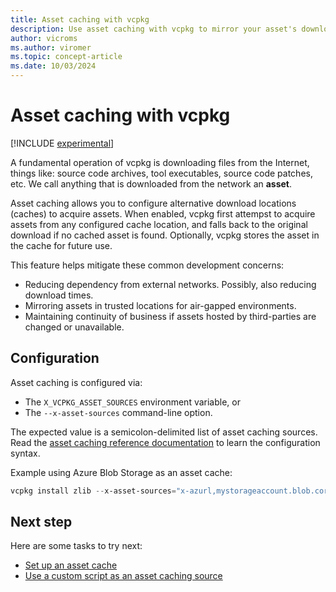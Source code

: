 ```yaml
---
title: Asset caching with vcpkg
description: Use asset caching with vcpkg to mirror your asset's downloads to improve build reliability.
author: vicroms
ms.author: viromer
ms.topic: concept-article
ms.date: 10/03/2024
---
```

# Asset caching with vcpkg

[!INCLUDE [experimental](../../includes/experimental.md)]

A fundamental operation of vcpkg is downloading files from the Internet, things like: source code archives, tool executables,
source code patches, etc. We call anything that is downloaded from the network an **asset**.

Asset caching allows you to configure alternative download locations (caches) to acquire assets. When enabled, vcpkg first
attempst to acquire assets from any configured cache location, and falls back to the original download if no cached asset
is found. Optionally, vcpkg stores the asset in the cache for future use.

This feature helps mitigate these common development concerns:

* Reducing dependency from external networks. Possibly, also reducing download times.
* Mirroring assets in trusted locations for air-gapped environments.
* Maintaining continuity of business if assets hosted by third-parties are changed or unavailable.

## Configuration

Asset caching is configured via:

* The `X_VCPKG_ASSET_SOURCES` environment variable, or
* The `--x-asset-sources` command-line option.

The expected value is a semicolon-delimited list of asset caching sources. Read the [asset caching reference
documentation](../users/assetcaching.md) to learn the configuration syntax.

Example using Azure Blob Storage as an asset cache:

```PowerShell
vcpkg install zlib --x-asset-sources="x-azurl,mystorageaccount.blob.core.windows.net,${env:SAS_TOKEN},readwrite"
```

## Next step

Here are some tasks to try next:

* [Set up an asset cache](../consume/asset-caching.md)
* [Use a custom script as an asset caching source](../examples/asset-caching-source-nuget.md)
